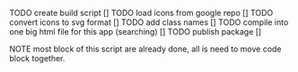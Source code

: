 TODO create build script []
TODO load icons from google repo [] 
TODO convert icons to svg format []
TODO add class names []
TODO compile into one big html file for this app (searching) []
TODO publish package []

NOTE most block of this script are already done, all is need to move code block together.